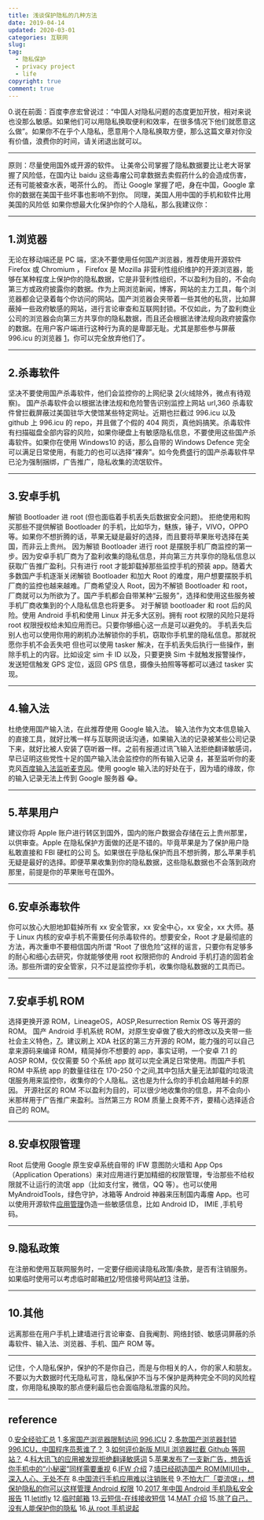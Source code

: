 ```yaml
---
title: 浅谈保护隐私的几种方法
date: 2019-04-14
updated: 2020-03-01
categories: 互联网
slug:
tag:
  - 隐私保护
  - privacy project
  - life
copyright: true
comment: true
---
```


0.说在前面：百度李彦宏曾说过：“中国人对隐私问题的态度更加开放，相对来说也没那么敏感。如果他们可以用隐私换取便利和效率，在很多情况下他们就愿意这么做”。如果你不在乎个人隐私，愿意用个人隐私换取方便，那么这篇文章对你没有价值，浪费你的时间，请关闭退出就可以。

---

原则：尽量使用国外或开源的软件。
让美帝公司掌握了隐私数据要比让老大哥掌握了风险低，在国内让 baidu 这些毒瘤公司拿数据去卖假药什么的会造成伤害，还有可能被查水表，喝茶什么的。
而让 Google 掌握了吧，身在中国，Google 拿你的数据在美国干些坏事也影响不到你。
同理，美国人用中国的手机和软件比用美国的风险低
如果你想最大化保护你的个人隐私，那么我建议你：

---

## 1.浏览器

无论在移动端还是 PC 端，坚决不要使用任何国产浏览器，推荐使用开源软件 Firefox 或 Chromium ， Firefox 是 Mozilla 非营利性组织维护的开源浏览器，能够在某种程度上保护你的隐私数据，它是非营利性组织，不以盈利为目的，不会向第三方或政府披露你的数据。作为上网浏览新闻，博客，网站的主力工具，每个浏览器都会记录着每个你访问的网站。国产浏览器会夹带着一些其他的私货，比如屏蔽掉一些政府敏感的网站，进行言论审查和互联网封锁。不仅如此，为了盈利商业公司的浏览器会向第三方共享你的隐私数据，而且还会根据法律法规向政府披露你的数据。在用户客户端进行这种行为真的是卑鄙无耻。尤其是那些参与屏蔽 996.icu 的浏览器 [1](https://blog.k8s.li/privacy-protections#reference)，你可以完全放弃他们了。

---

## 2.杀毒软件

坚决不要使用国产杀毒软件，他们会监控你的上网纪录 [2](https://blog.k8s.li/privacy-protections#reference)(火绒除外，微点有待观察)。
国产杀毒软件会以根据法律法规和危险警告识别监控上网站 url,360 杀毒软件曾拦截屏蔽过美国驻华大使馆某些特定网址。近期也拦截过 996.icu 以及 github 上 996.icu 的 repo，并且做了个假的 404 网页，真他妈搞笑。杀毒软件有扫描磁盘全部内容的风险，如果你硬盘上有敏感隐私信息，不要使用这些国产杀毒软件。如果你在使用 Windows10 的话，那么自带的 Windows Defence 完全可以满足日常使用，有能力的也可以选择“裸奔”。如今免费盛行的国产杀毒软件早已沦为强制捆绑，广告推广，隐私收集的流氓软件。

---

## 3.安卓手机

解锁 Bootloader 进 root (但也面临着手机丢失后数据安全问题)。
拒绝使用和购买那些不提供解锁 Bootloader 的手机，比如华为，魅族，锤子，VIVO，OPPO 等。如果你不想折腾的话，苹果无疑是最好的选择，而且要将苹果账号选择在美国，而非云上贵州。
因为解锁 Bootloader 进行 root 是摆脱手机厂商监控的第一步。因为安卓手机厂商为了盈利收集的隐私信息，并向第三方共享你的隐私信息以获取广告推广盈利。只有进行 root 才能卸载掉那些监控手机的预装 app。随着大多数国产手机逐渐关闭解锁 Bootloader 和加大 Root 的难度，用户想要摆脱手机厂商的监控也越来越难。厂商希望没人 Root，因为不解锁 Bootloader 和 root，厂商就可以为所欲为了。国产手机都会自带某种“云服务”，选择和使用这些服务被手机厂商收集到的个人隐私信息也将更多。
对于解锁 bootloader 和 root 后的风险。使用 Android 手机和使用 Linux 并无多大区别。拥有 root 权限的风险只是将 root 权限授权给未知应用而已。只要你够细心这一点是可以避免的。
手机丢失后别人也可以使用你用的刷机办法解锁你的手机，窃取你手机里的隐私信息。那就祝愿你手机不会丢失吧 但也可以使用 tasker 解决，在手机丢失后执行一些操作，删除手机上的内容。比如设定 sim 卡 ID 以及，只要更换 Sim 卡就触发报警操作，发送短信触发 GPS 定位，返回 GPS 信息，摄像头拍照等等都可以通过 tasker 实现。

---

## 4.输入法

杜绝使用国产输入法，在此推荐使用 Google 输入法。
输入法作为文本信息输入的直接工具，就好比嘴一样与互联网说话沟通，如果输入法的记录被某些公司记录下来，就好比被人安装了窃听器一样。之前有报道过讯飞输入法拒绝翻译敏感词，早已证明这些党性十足的国产输入法会监控你的所有输入记录 [4](https://blog.k8s.li/privacy-protections#reference)，甚至监听你的麦克风[百度输入法监听麦克风](https://blog.k8s.li/privacy-protections#reference)。使用 google 输入法的好处在于，因为墙的缘故，你的输入记录无法上传到 Google 服务器 😂。

---

## 5.苹果用户

建议你将 Apple 账户进行转区到国外，国内的账户数据会存储在云上贵州那里，以供审查。Apple 在隐私保护方面做的还是不错的。毕竟苹果是为了保护用户隐私敢直接和 FBI 硬杠的公司 [5](https://blog.k8s.li/privacy-protections#reference)。如果很在乎隐私保护而且不想折腾，那么苹果手机无疑是最好的选择。即便苹果收集到你的隐私数据，这些隐私数据也不会落到政府那里，前提是你的苹果账号在国外。

---

## 6.安卓杀毒软件

你可以放心大胆地卸载掉所有 xx 安全管家，xx 安全中心，xx 安全，xx 大师。基于 Linux 内核的安卓手机不需要任何杀毒软件的。想要安全，Root 才是最彻底的方法，再次重申不要相信国内所谓 “Root 了很危险”这样的谣言，只要你有足够多的耐心和细心去研究，你就能够使用 root 权限把你的 Android 手机打造的固若金汤。那些所谓的安全管家，只不过是监控你手机，收集你隐私数据的工具而已。

---

## 7.安卓手机 ROM

选择更换开源 ROM，LineageOS，AOSP,Resurrection Remix OS 等开源的 ROM。
国产 Android 手机系统 ROM，对原生安卓做了极大的修改以及夹带一些社会主义特色，[7](https://blog.k8s.li/privacy-protections#reference)。建议刷上 XDA 社区的第三方开源的 ROM，能力强的可以自己拿来源码来编译 ROM，精简掉你不想要的 app，事实证明，一个安卓 7.1 的 AOSP ROM，仅仅需要 50 个系统 app 就可以完全满足日常使用。而国产手机 ROM 中系统 app 的数量往往在 170-250 个之间,其中包括大量无法卸载的垃圾流氓服务用来监控你，收集你的个人隐私。这也是为什么你的手机会越用越卡的原因。
开源社区的 ROM 不以盈利为目的，可以很少地收集你的信息，并不会向小米那样用于广告推广来盈利。当然第三方 ROM 质量上良莠不齐，要精心选择适合自己的 ROM。

---

## 8.安卓权限管理

Root 后使用 Google 原生安卓系统自带的 IFW 意图防火墙和 App Ops（Application Operations）来对应用进行更加精细的权限管理，专治那些不给权限就不让运行的流氓 app（比如支付宝，微信，QQ 等）。也可以使用 MyAndroidTools，绿色守护，冰箱等 Android 神器来压制国内毒瘤 App。也可以使用开源软件[应用管理](https://github.com/Tornaco/X-APM)伪造一些敏感信息，比如 Android ID， IMIE ,手机号码。

---

## 9.隐私政策

在注册和使用互联网服务时，一定要仔细阅读隐私政策/条款，是否有注销服务。如果临时使用可以考虑临时邮箱[#12](https://temp-mail.org)/短信接号网站[#13](https://www.pdflibr.com/) 注册。

---

## 10.其他

远离那些在用户手机上建墙进行言论审查、自我阉割、网络封锁、敏感词屏蔽的杀毒软件、输入法、浏览器、手机、国产 ROM 等。

---

记住，个人隐私保护，保护的不是你自己，而是与你相关的人，你的家人和朋友。
不要以为大数据时代无隐私可言，隐私保护不当与不保护是两种完全不同的风险程度，你用隐私换取的那点便利最后也会面临隐私泄露的风险。

---

## reference

0.[安全经验汇总](https://program-think.blogspot.com/2019/01/Security-Guide-for-Political-Activists.html)
1.[多家国产浏览器限制访问 996.ICU](https://www.solidot.org/story?sid=60108)
2.[多款国产浏览器封锁 996.ICU，中国程序员惹谁了？](https://www.infoq.cn/article/3ADVAG9_uwomgr82lGet)
3.[如何评价新版 MIUI 浏览器拦截 Github 等网站？](https://www.zhihu.com/question/313636694/answer/609135042)
4.[科大讯飞的应用被发现拒绝翻译敏感词](https://www.solidot.org/story?sid=58791)
5.[苹果发布了一支新广告，想告诉你手机中的“小秘密”同样需要重视](https://wallstreetcn.com/articles/3508008)
6.[IFW 介绍](https://bbs.letitfly.me/d/395)
7.[墙已经砌造国产 ROM(MIUI)中，深入人心、无处不在](https://t.me/notepad_by_kotomei/77)
8.[中国流行手机应用难以注销账号](https://www.solidot.org/story?sid=56914)
9.[不怕大厂「耍流氓」，想保护隐私的你可以这样管理 Android 权限](https://sspai.com/post/42779)
10.[2017 年中国 Android 手机隐私安全报告](http://www.dcci.com.cn/dynamic/view/cid/2/id/1324.html)
11.[letitfly](https://bbs.letitfly.me/)
12.[临时邮箱](https://temp-mail.org)
13.[云短信-在线接收短信](https://www.pdflibr.com/)
14.[MAT 介绍](https://bbs.letitfly.me/d/256)
15.[除了自己，没有人能保护你的隐私](https://typeblog.net/nobody-can-protect-your-privacy-except-yourself/)
16.[从 root 手机说起](https://typeblog.net/why-do-i-root-my-phone/#References)
